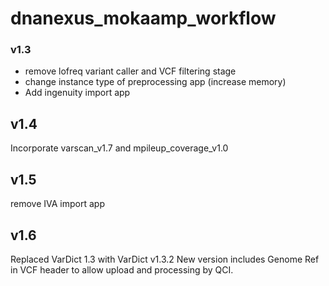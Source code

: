 # dnanexus_mokaamp_workflow

### v1.3 
- remove lofreq variant caller and VCF filtering stage
- change instance type of preprocessing app (increase memory)
- Add ingenuity import app

## v1.4
Incorporate varscan_v1.7 and mpileup_coverage_v1.0

## v1.5 
remove IVA import app

## v1.6
Replaced VarDict 1.3 with VarDict v1.3.2
New version includes Genome Ref in VCF header to allow upload and processing by QCI. 
